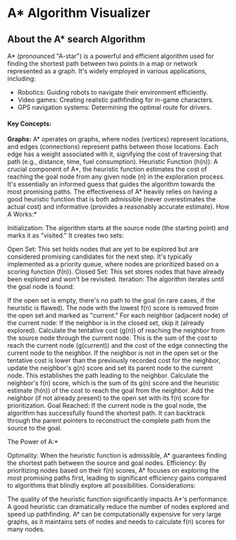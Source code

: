 # A* Algorithm Visualizer

## About the A* search Algorithm

A* (pronounced "A-star") is a powerful and efficient algorithm used for finding the shortest path between two points in a map or network represented as a graph. It's widely employed in various applications, including:

- Robotics: Guiding robots to navigate their environment efficiently.
- Video games: Creating realistic pathfinding for in-game characters.
- GPS navigation systems: Determining the optimal route for drivers.

#### Key Concepts:

<b>Graphs:</b> A* operates on graphs, where nodes (vertices) represent locations, and edges (connections) represent paths between those locations. Each edge has a weight associated with it, signifying the cost of traversing that path (e.g., distance, time, fuel consumption).
Heuristic Function (h(n)): A crucial component of A*, the heuristic function estimates the cost of reaching the goal node from any given node (n) in the exploration process. It's essentially an informed guess that guides the algorithm towards the most promising paths. The effectiveness of A* heavily relies on having a good heuristic function that is both admissible (never overestimates the actual cost) and informative (provides a reasonably accurate estimate).
How A Works:*

Initialization: The algorithm starts at the source node (the starting point) and marks it as "visited." It creates two sets:

Open Set: This set holds nodes that are yet to be explored but are considered promising candidates for the next step. It's typically implemented as a priority queue, where nodes are prioritized based on a scoring function (f(n)).
Closed Set: This set stores nodes that have already been explored and won't be revisited.
Iteration: The algorithm iterates until the goal node is found:

If the open set is empty, there's no path to the goal (in rare cases, if the heuristic is flawed).
The node with the lowest f(n) score is removed from the open set and marked as "current."
For each neighbor (adjacent node) of the current node:
If the neighbor is in the closed set, skip it (already explored).
Calculate the tentative cost (g(n)) of reaching the neighbor from the source node through the current node. This is the sum of the cost to reach the current node (g(current)) and the cost of the edge connecting the current node to the neighbor.
If the neighbor is not in the open set or the tentative cost is lower than the previously recorded cost for the neighbor, update the neighbor's g(n) score and set its parent node to the current node. This establishes the path leading to the neighbor.
Calculate the neighbor's f(n) score, which is the sum of its g(n) score and the heuristic estimate (h(n)) of the cost to reach the goal from the neighbor.
Add the neighbor (if not already present) to the open set with its f(n) score for prioritization.
Goal Reached: If the current node is the goal node, the algorithm has successfully found the shortest path. It can backtrack through the parent pointers to reconstruct the complete path from the source to the goal.

The Power of A:*

Optimality: When the heuristic function is admissible, A* guarantees finding the shortest path between the source and goal nodes.
Efficiency: By prioritizing nodes based on their f(n) scores, A* focuses on exploring the most promising paths first, leading to significant efficiency gains compared to algorithms that blindly explore all possibilities.
Considerations:

The quality of the heuristic function significantly impacts A*'s performance. A good heuristic can dramatically reduce the number of nodes explored and speed up pathfinding.
A* can be computationally expensive for very large graphs, as it maintains sets of nodes and needs to calculate f(n) scores for many nodes.
